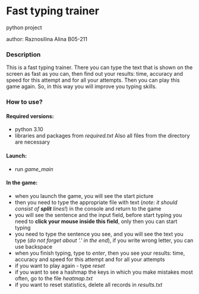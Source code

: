 # **Fast typing trainer**

python project

author: Raznosilina Alina B05-211

### **Description**

This is a fast typing trainer. There you can type the text 
that is shown on the screen as fast as you can, then find out 
your results: time, accuracy and speed for this attempt and for 
all your attempts. Then you can play this game again. So, in 
this way you will improve you typing skills.

### **How to use?**

#### Required versions:
* python 3.10
* libraries and packages from *_required.txt_*
Also all files from the directory are necessary

#### Launch:
* run *_game_main_*

#### In the game:
* when you launch the game, you will see the start picture
* then you need to type the appropriate file with text 
(_note: it should consist of **split** lines!_) in the console 
and return to the game
* you will see the sentence and the input field, before 
start typing you need to **click your mouse inside this field**,
only then you can start typing
* you need to type the sentence you see, and you will see the
text you type (*do not forget about '.' in the end*), if you 
write wrong letter, you can use backspace
* when you finish typing, type to *_enter_*, then you see your 
results: time, accuracy and speed for this attempt and for all
your attempts
* if you want to play again - type *_reset_*
* if you want to see a hashmap the keys in which you make 
mistakes most often, go to the file *_heatmap.txt_*
* if you want to reset statistics, delete all records in
*_results.txt_*